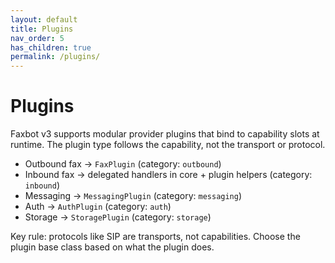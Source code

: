 ```yaml
---
layout: default
title: Plugins
nav_order: 5
has_children: true
permalink: /plugins/
---
```


# Plugins

Faxbot v3 supports modular provider plugins that bind to capability slots at runtime. The plugin type follows the capability, not the transport or protocol.

- Outbound fax → `FaxPlugin` (category: `outbound`)
- Inbound fax → delegated handlers in core + plugin helpers (category: `inbound`)
- Messaging → `MessagingPlugin` (category: `messaging`)
- Auth → `AuthPlugin` (category: `auth`)
- Storage → `StoragePlugin` (category: `storage`)

Key rule: protocols like SIP are transports, not capabilities. Choose the plugin base class based on what the plugin does.
